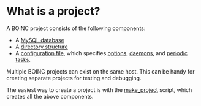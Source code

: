 # What is a project?

A BOINC project consists of the following components:

 * A [MySQL database](DataBase)
 * A [directory structure](ServerDirs)
 * A [configuration file](ProjectConfigFile), which specifies [options](ProjectOptions),
   [daemons](ProjectDaemons), and [periodic tasks](ProjectTasks).

Multiple BOINC projects can exist on the same host.
This can be handy for creating separate projects for testing and debugging.

The easiest way to create a project is with the [make_project](MakeProject) script,
which creates all the above components.
